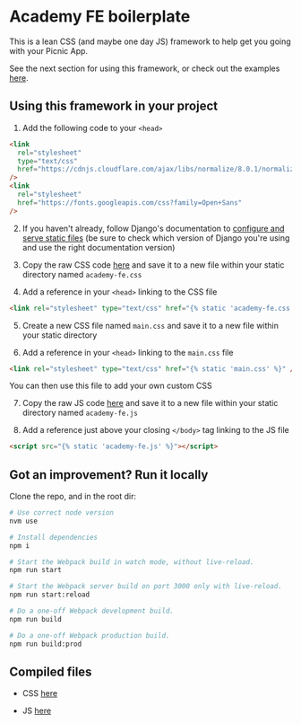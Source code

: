 # Academy FE boilerplate

This is a lean CSS (and maybe one day JS) framework to help get you going with your Picnic App.

See the next section for using this framework, or check out the examples [here](https://siimonevans.github.io/academy-fe/academy-fe/pages/components.html).

## Using this framework in your project

1. Add the following code to your `<head>`

```html
<link
  rel="stylesheet"
  type="text/css"
  href="https://cdnjs.cloudflare.com/ajax/libs/normalize/8.0.1/normalize.min.css"
/>
<link
  rel="stylesheet"
  href="https://fonts.googleapis.com/css?family=Open+Sans"
/>
```

2. If you haven't already, follow Django's documentation to [configure and serve static files](https://docs.djangoproject.com/en/4.2/howto/static-files/) (be sure to check which version of Django you're using and use the right documentation version)

3. Copy the raw CSS code [here](https://raw.githubusercontent.com/siimonevans/academy-fe/master/academy-fe/static_compiled/css/academy-fe.css) and save it to a new file within your static directory named `academy-fe.css`

4. Add a reference in your `<head>` linking to the CSS file

```html
<link rel="stylesheet" type="text/css" href="{% static 'academy-fe.css' %}" />
```

5. Create a new CSS file named `main.css` and save it to a new file within your static directory

6. Add a reference in your `<head>` linking to the `main.css` file

```html
<link rel="stylesheet" type="text/css" href="{% static 'main.css' %}" />
```

You can then use this file to add your own custom CSS

7. Copy the raw JS code [here](https://raw.githubusercontent.com/siimonevans/academy-fe/master/academy-fe/static_compiled/js/academy-fe.js) and save it to a new file within your static directory named `academy-fe.js`

8. Add a reference just above your closing `</body>` tag linking to the JS file

```html
<script src="{% static 'academy-fe.js' %}"></script>
```

## Got an improvement? Run it locally

Clone the repo, and in the root dir:

```bash
# Use correct node version
nvm use

# Install dependencies
npm i

# Start the Webpack build in watch mode, without live-reload.
npm run start

# Start the Webpack server build on port 3000 only with live-reload.
npm run start:reload

# Do a one-off Webpack development build.
npm run build

# Do a one-off Webpack production build.
npm run build:prod

```

## Compiled files

- CSS [here](https://raw.githubusercontent.com/siimonevans/academy-fe/master/academy-fe/static_compiled/css/academy-fe.css)

- JS [here](https://raw.githubusercontent.com/siimonevans/academy-fe/master/academy-fe/static_compiled/js/academy-fe.js)

